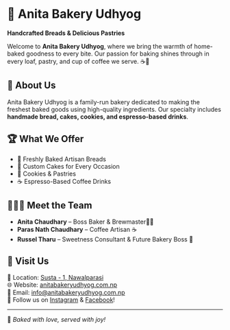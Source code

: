 # 🍞 Anita Bakery Udhyog
**Handcrafted Breads & Delicious Pastries**

Welcome to **Anita Bakery Udhyog**, where we bring the warmth of home-baked goodness to every bite. Our passion for baking shines through in every loaf, pastry, and cup of coffee we serve. ☕🥐

## 📍 About Us
Anita Bakery Udhyog is a family-run bakery dedicated to making the freshest baked goods using high-quality ingredients. Our specialty includes **handmade bread, cakes, cookies, and espresso-based drinks**. 

## 🏆 What We Offer
- 🥖 Freshly Baked Artisan Breads
- 🍰 Custom Cakes for Every Occasion
- 🍪 Cookies & Pastries
- ☕ Espresso-Based Coffee Drinks

## 👨‍👩‍👦 Meet the Team
- **Anita Chaudhary** – Boss Baker & Brewmaster👩‍🍳
- **Paras Nath Chaudhary** – Coffee Artisan ☕
- **Russel Tharu** – Sweetness Consultant & Future Bakery Boss 🍪

## 📌 Visit Us
📍 Location: [Susta - 1, Nawalparasi](https://maps.app.goo.gl/RLDpgc9WFLLmBASz6)  
🌐 Website: [anitabakeryudhyog.com.np](http://anitabakerydhyog.com.np)  
📧 Email: [info@anitabakeryudhyog.com.np](mailto:info@anitabakeryudhyog.com.np)  
📲 Follow us on [Instagram](https://instagram.com/anitabakeryudhyog) & [Facebook](https://facebook.com/anitabakeryudhyog)! 

---
💖 *Baked with love, served with joy!*
